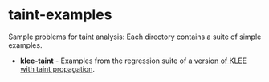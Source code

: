 # taint-examples

Sample problems for taint analysis: Each directory contains a suite of simple examples.

- **klee-taint**  - Examples from the regression suite of [a version of KLEE with taint propagation](https://github.com/feliam/klee-taint.git).


